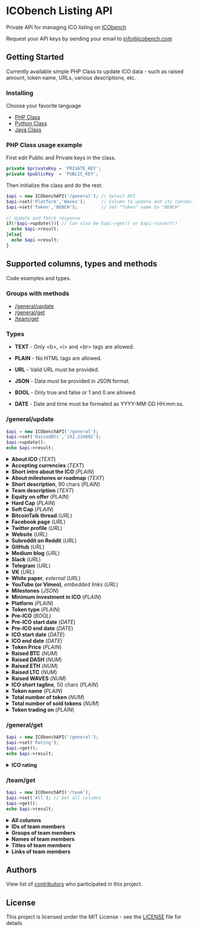 # ICObench Listing API
Private API for managing ICO listing on [ICObench](https://icobench.com)

Request your API keys by sending your email to info@icobench.com

## Getting Started

Currently available simple PHP Class to update ICO data - such as raised amount, token name, URLs, various descriptions, etc.

### Installing

Choose your favorite language

- [PHP Class](https://github.com/ICObench/listing-api/blob/master/ICObenchAPI.php)
- [Python Class](https://github.com/ICObench/listing-api)
- [Java Class](https://github.com/ICObench/listing-api)

### PHP Class usage example

First edit Public and Private keys in the class.
```php
private $privateKey = 'PRIVATE_KEY';
private $publicKey  = 'PUBLIC_KEY';
```
Then initialize the class and do the rest.
```php
$api = new ICObenchAPI('/general'); // Select API
$api->set('Platform','Waves');      // Column to update and its content - "Platform" in this example is set to "Waves"
$api->set('Token','BENCH');         // Set "Token" name to "BENCH"
	
// Update and fetch response
if(!$api->update()){ // Can also be $api->get() or $api->insert()
  echo $api->result;
}else{
  echo $api->result;
}
```

## Supported columns, types and methods
Code examples and types.

### Groups with methods

- [/general/update](#generalupdate)
- [/general/get](#generalget)
- [/team/get](#teamget)

### Types

- <b>TEXT</b> - Only &lt;b&gt;, &lt;i&gt; and &lt;br&gt; tags are allowed.

- <b>PLAIN</b> - No HTML tags are allowed.
  
- <b>URL</b> - Valid URL must be provided.
  
- <b>JSON</b> - Data must be provided in JSON format.
  
- <b>BOOL</b> - Only true and false or 1 and 0 are allowed.

- <b>DATE</b> - Date and time must be formated as YYYY-MM-DD HH:mm:ss.
  
### /general/update

```php
$api = new ICObenchAPI('/general');
$api->set('RaisedBtc','142.234892');
$api->update();
echo $api->result;
```  

<details><summary><b>About ICO</b> (<i>TEXT</i>)</summary>

#### PHP

```php 
$api->set('About','Our project is giving you total control over your ICO ...'); 
```

</details>

<details><summary><b>Accepting currencies</b> (<i>TEXT</i>)</summary>

#### PHP

```php
$api->set('Accepting','BTC, ETH, WAVES, Fiat');
```

</details>

<details><summary><b>Short intro about the ICO</b> (<i>PLAIN</i>)</summary>

#### PHP

```php
$api->set('DescIntro','ICO that will revolutionize how you find jobs and ...');
```

</details>

<details><summary><b>About milestones or roadmap</b> (<i>TEXT</i>)</summary>

#### PHP

```php
$api->set('DescMilestones','We are following our Roadmap by the dot and ...');
```

</details>

<details><summary><b>Short description</b>, 90 chars (<i>PLAIN</i>)</summary>

#### PHP

```php
$api->set('DescShort','ICO is achieving what was never witnessed before and ...');
```

</details>

<details><summary><b>Team description</b> (<i>TEXT</i>)</summary>

#### PHP

```php
$api->set('DescTeam','Our team and advisors are experienced in sales & marketing, Blockchain, IT, and development ...');
```

</details>

<details><summary><b>Equity on offer</b> (<i>PLAIN</i>)</summary>

#### PHP

```php
$api->set('Equity','10%');
```

</details>

<details><summary><b>Hard Cap</b> (<i>PLAIN</i>)</summary>

#### PHP

```php
$api->set('HardCap','20,000 ETH');
```

</details>

<details><summary><b>Soft Cap</b> (<i>PLAIN</i>)</summary>

#### PHP

```php
$api->set('SoftCap','100 ETH');
```

</details>

<details><summary><b>BitcoinTalk thread</b> (<i>URL</i>)</summary>

#### PHP

```php
$api->set('LinkBitcointalk','https://bitcointalk.org/index.php?topic=5.0');
```

</details>

<details><summary><b>Facebook page</b> (<i>URL</i>)</summary>

#### PHP

```php
$api->set('LinkFacebook','https://www.facebook.com/ICObench');
```

</details>

<details><summary><b>Twitter profile</b> (<i>URL</i>)</summary>

#### PHP

```php
$api->set('LinkTwitter','https://www.twitter.com/ICObench');
```

</details>

<details><summary><b>Website</b> (<i>URL</i>)</summary>

#### PHP

```php
$api->set('LinkWww','https://icobench.com');
```

</details>       

<details><summary><b>Subreddit on Reddit</b> (<i>URL</i>)</summary>

#### PHP

```php
$api->set('LinkReddit','https://www.reddit.com/r/Wavesplatform/');
```  

</details>

<details><summary><b>GitHub</b> (<i>URL</i>)</summary>

#### PHP

```php
$api->set('LinkGitHub','https://github.com/ICObench');
```  

</details>

<details><summary><b>Medium blog</b> (<i>URL</i>)</summary>

#### PHP

```php
$api->set('LinkMedium','https://medium.com/@icobench');
```  

</details>	

<details><summary><b>Slack</b> (<i>URL</i>)</summary>

#### PHP

```php
$api->set('LinkSlack','https://wavesplatform.herokuapp.com/');
``` 

</details>

<details><summary><b>Telegram</b> (<i>URL</i>)</summary>

#### PHP

```php
$api->set('LinkTelegram','https://t.me/Cryptofriendschannel');
``` 

</details>			

<details><summary><b>VK</b> (<i>URL</i>)</summary>

#### PHP

```php
$api->set('LinkVk','https://vk.com/wavesplatform');
``` 

</details>		
		
<details><summary><b>White paper</b>, <i>external</i> (<i>URL</i>)</summary>

#### PHP

```php
$api->set('WhitePaper','http://cdn.mozilla.net/pdfjs/helloworld.pdf');
``` 

</details>		
		
<details><summary><b>YouTube (or Vimeo)</b>, <i>embedded links</i> (<i>URL</i>)</summary>

#### PHP

```php
$api->set('YouTubeVideo','https://www.youtube.com/embed/VIDEOIDsDSSJBl63ac');
```  

</details>

<details><summary><b>Milestones</b> (<i>JSON</i>)</summary>

#### PHP

```php
$api->set('Milestones','[["March 2016","Market research"],["March 2017","Our first premier establishment"],["August 2017","Launch of Token website"]]');
```  

</details> 

<details><summary><b>Minimum investment in ICO</b> (<i>PLAIN</i>)</summary>

#### PHP

```php
$api->set('MinimumInvestment','0.1 ETH');
```   

</details>

<details><summary><b>Platform</b> (<i>PLAIN</i>)</summary>

#### PHP

```php
$api->set('Platform','Ethereum');
```  

</details> 

<details><summary><b>Token type</b> (<i>PLAIN</i>)</summary>

#### PHP

```php
$api->set('TokenType','ERC20');
``` 

</details>	

<details><summary><b>Pre-ICO</b> (<i>BOOL</i>)</summary>

#### PHP

```php
$api->set('Pre',1);
```  

</details>

<details><summary><b>Pre-ICO start date</b> (<i>DATE</i>)</summary>

#### PHP

```php
$api->set('PreStart','2017-09-20 08:00:00');
```   

</details>         

<details><summary><b>Pre-ICO end date</b> (<i>DATE</i>)</summary>

#### PHP

```php
$api->set('PreStop','2017-10-21 08:00:00');
```   

</details> 							

<details><summary><b>ICO start date</b> (<i>DATE</i>)</summary>

#### PHP

```php
$api->set('Start','2017-10-25 08:00:00');
```   

</details>         

<details><summary><b>ICO end date</b> (<i>DATE</i>)</summary>

#### PHP

```php
$api->set('Stop','2017-12-05 08:00:00');
``` 

</details>

<details><summary><b>Token Price</b> (<i>PLAIN</i>)</summary>

#### PHP

```php
$api->set('Price','1 ETH = 100 BENCH');
```  

</details>							

<details><summary><b>Raised BTC</b> (<i>NUM</i>)</summary>

#### PHP

```php
$api->set('RaisedBtc','100.32352');
```  

</details>								

<details><summary><b>Raised DASH</b> (<i>NUM</i>)</summary>

#### PHP

```php
$api->set('RaisedDash','100.32352');
```  

</details>

<details><summary><b>Raised ETH</b> (<i>NUM</i>)</summary>

#### PHP

```php
$api->set('RaisedEth','100.32352');
```  

</details>

<details><summary><b>Raised LTC</b> (<i>NUM</i>)</summary>

#### PHP

```php
$api->set('RaisedLtc','100.32352');
```  

</details>

<details><summary><b>Raised WAVES</b> (<i>NUM</i>)</summary>

#### PHP

```php
$api->set('RaisedWaves','100.32352');
```  

</details>						

<details><summary><b>ICO short tagline</b>, 50 chars (<i>PLAIN</i>)</summary>

#### PHP

```php
$api->set('Tagline','Decentralized market for jobs');
```  

</details>

<details><summary><b>Token name</b> (<i>PLAIN</i>)</summary>

#### PHP

```php
$api->set('Token','BENCH');
``` 

</details>					

<details><summary><b>Total number of token</b> (<i>NUM</i>)</summary>

#### PHP

```php
$api->set('TokensAll',10000000);
``` 

</details>							

<details><summary><b>Total number of sold tokens</b> (<i>NUM</i>)</summary>

#### PHP

```php
$api->set('TokensSold',10000000);
``` 

</details>		

<details><summary><b>Token trading on</b> (<i>PLAIN</i>)</summary>

#### PHP

```php
$api->set('TradingOn','Bitfinex;Bittrex;Bitstamp');
```  

</details>   

### /general/get

```php
$api = new ICObenchAPI('/general');
$api->set('Rating');
$api->get();
echo $api->result;
```  

<details><summary><b>ICO rating</b></summary>

#### PHP

```php
$api->set('Rating');
```  

</details>

### /team/get

```php
$api = new ICObenchAPI('/team');
$api->set('All'); // Get all columns
$api->get();
echo $api->result;
```  

<details><summary><b>All columns</b></summary>

#### PHP

```php
$api->set('All');
```  

</details>

<details><summary><b>IDs of team members</b></summary>

#### PHP

```php
$api->set('TeamId');
```  

</details>

<details><summary><b>Groups of team members</b></summary>

#### PHP

```php
$api->set('TeamGroup');
```  

</details>

<details><summary><b>Names of team members</b></summary>

#### PHP

```php
$api->set('TeamName');
```  

</details>

<details><summary><b>Titles of team members</b></summary>

#### PHP

```php
$api->set('TeamTitle');
```  

</details>

<details><summary><b>Links of team members</b></summary>

#### PHP

```php
$api->set('TeamLinks');
```  

</details>

## Authors

View list of [contributors](https://github.com/ICObench/listing-api/graphs/contributors) who participated in this project.

## License

This project is licensed under the MIT License - see the [LICENSE](LICENSE) file for details
